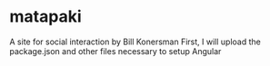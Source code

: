 # matapaki

A site for social interaction by Bill Konersman
 First, I will upload the package.json and other files necessary to setup Angular
